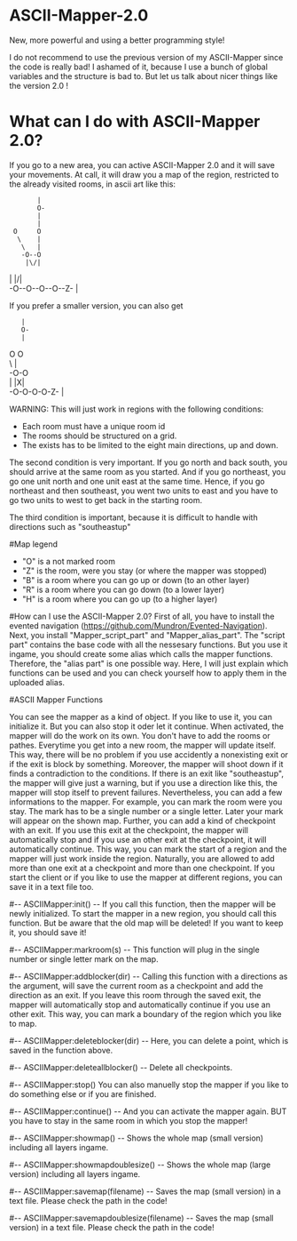 # ASCII-Mapper-2.0

New, more powerful and using a better programming style!

I do not recommend to use the previous version of my ASCII-Mapper since the code is really bad! I ashamed of it, because I use a bunch of global variables and the structure is bad to. But let us talk about nicer things like the version 2.0 !

# What can I do with ASCII-Mapper 2.0?

If you go to a new area, you can active ASCII-Mapper 2.0 and it will save your movements. At call, it will draw you a map of the region, restricted to the already visited rooms, in ascii art like this:


                 
           |     
           O-    
           |     
           |     
     O     O     
      \    |     
       \   |     
       -O--O     
        |\/|     
  |     |/\|     
 -O--O--O--O--Z- 
  |              
                 
If you prefer a smaller version, you can also get

       |   
       O-  
       |   
   O   O   
    \  |   
    -O-O   
 |   |X|   
-O-O-O-O-Z-
 | 
 
 WARNING: This will just work in regions with the following conditions:
- Each room must have a unique room id
- The rooms should be structured on a grid.
- The exists has to be limited to the eight main directions, up and down.

The second condition is very important. If you go north and back south, you should arrive at the same room as you started.
And if you go northeast, you go one unit north and one unit east at the same time. 
Hence, if you go northeast and then southeast, you went two units to east and you have to go two units 
to west to get back in the starting room.

The third condition is important, because it is difficult to handle with directions such as "southeastup"

#Map legend
- "O" is a not marked room
- "Z" is the room, were you stay (or where the mapper was stopped)
- "B" is a room where you can go up or down (to an other layer)
- "R" is a room where you can go down (to a lower layer)
- "H" is a room where you can go up (to a higher layer)


#How can I use the ASCII-Mapper 2.0?
First of all, you have to install the evented navigation (https://github.com/Mundron/Evented-Navigation).
Next, you install "Mapper_script_part" and "Mapper_alias_part".
The "script part" contains the base code with all the nessesary functions.
But you use it ingame, you should create some alias which calls the mapper functions.
Therefore, the "alias part" is one possible way. 
Here, I will just explain which functions can be used and you can check yourself how to apply them in the uploaded alias.



#ASCII Mapper Functions

You can see the mapper as a kind of object. If you like to use it, you can initialize it. But you can also stop it oder let it continue. When activated, the mapper will do the work on its own. You don't have to add the rooms or pathes. 
Everytime you get into a new room, the mapper will update itself. This way, there will be no problem if you use accidently a nonexisting exit or if the exit is block by something. Moreover, the mapper will shoot down if it finds a contradiction to the conditions. If there is an exit like "southeastup", the mapper will give just a warning, but if you use a direction like this, the mapper will stop itself to prevent failures.
Nevertheless, you can add a few informations to the mapper.
For example, you can mark the room were you stay. The mark has to be a single number or a single letter. Later your mark will appear on the shown map.
Further, you can add a kind of checkpoint with an exit. If you use this exit at the checkpoint, the mapper will automatically stop and if you use an other exit at the checkpoint, it will automatically continue. This way, you can mark the start of a region and the mapper will just work inside the region. Naturally, you are allowed to add more than one exit at a checkpoint and more than one checkpoint.
If you start the client or if you like to use the mapper at different regions, you can save it in a text file too.

#--	ASCIIMapper:init()												 --
If you call this function, then the mapper will be newly initialized. 
To start the mapper in a new region, you should call this function.
But be aware that the old map will be deleted! 
If you want to keep it, you should save it!

#--	ASCIIMapper:markroom(s)										 --
This function will plug in the single number or single letter mark on the map.

#--	ASCIIMapper:addblocker(dir)								 --
Calling this function with a directions as the argument, 
will save the current room as a checkpoint and add the direction as an exit.
If you leave this room through the saved exit, the mapper will automatically
stop and automatically continue if you use an other exit.
This way, you can mark a boundary of the region which you like to map. 

#--	ASCIIMapper:deleteblocker(dir)						 --
Here, you can delete a point, which is saved in the function above.

#--	ASCIIMapper:deleteallblocker()						 --
Delete all checkpoints.

#--	ASCIIMapper:stop()
You can also manuelly stop the mapper if you like to do something else
or if you are finished.

#--	ASCIIMapper:continue()										 --
And you can activate the mapper again. BUT you have to stay in the same 
room in which you stop the mapper!

#--	ASCIIMapper:showmap()											 --
Shows the whole map (small version) including all layers ingame.

#--	ASCIIMapper:showmapdoublesize()						 --
Shows the whole map (large version) including all layers ingame.

#--	ASCIIMapper:savemap(filename)							 --
Saves the map (small version) in a text file. Please check the path in the code!

#--	ASCIIMapper:savemapdoublesize(filename)		 --
Saves the map (small version) in a text file. Please check the path in the code!
